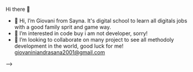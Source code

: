 Hi there 👋

- 👋 Hi, I’m Giovani from Sayna. It's digital school to learn all digitals jobs with a good family sprit and game way.
- 🌱 I’m interested in code buy i am not developer, sorry!
- 👯 I’m looking to collaborate on many project to see all methodoly development in the world, good luck for me!
giovaniniandrasana2001@gmail.com

-->
